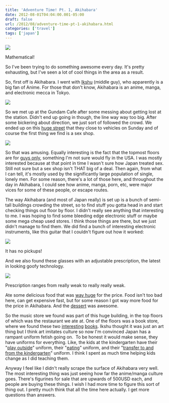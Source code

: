 ```yaml
---
title: 'Adventure Time! Pt. 1, Akihabara'
date: 2012-08-01T04:04:00.001-05:00
draft: false
url: /2012/08/adventure-time-pt-1-akihabara.html
categories: ['travel']
tags: ['japan']
---
```


[![](http://3.bp.blogspot.com/-inBRsPdNMd8/UBjZFyz9X6I/AAAAAAAAAXk/60cor9n4izA/s400/IMG_1823.JPG)](http://3.bp.blogspot.com/-inBRsPdNMd8/UBjZFyz9X6I/AAAAAAAAAXk/60cor9n4izA/s1600/IMG_1823.JPG)

Mathematical!



So I've been trying to do something awesome every day. It's pretty exhausting, but I've seen a lot of cool things in the area as a result.

So, first off is Akihabara. I went with [Ikshu](http://www.flickr.com/photos/ablate/7628647260/) (middle guy), who apparently is a big fan of Anime. For those that don't know, Akihabara is an anime, manga, and electronic mecca in Tokyo.



[![](http://4.bp.blogspot.com/-s2eO8_PlqoM/UBjbyW2f8HI/AAAAAAAAAX8/vNPFLOYbm-w/s400/IMG_1814.JPG)](http://4.bp.blogspot.com/-s2eO8_PlqoM/UBjbyW2f8HI/AAAAAAAAAX8/vNPFLOYbm-w/s1600/IMG_1814.JPG)


So we met up at the Gundam Cafe after some messing about getting lost at the station. Didn't end up going in though, the line way way too big. After some bickering about direction, we just sort of followed the crowd. We ended up on this [huge street](http://www.flickr.com/photos/ablate/7628620554/) that they close to vehicles on Sunday and of course the first thing we find is a sex shop.


[![](http://4.bp.blogspot.com/-i23njburS_0/UBjjec8tUSI/AAAAAAAAAYU/LQWLX2aQ7-g/s400/IMG_1795.JPG)](http://4.bp.blogspot.com/-i23njburS_0/UBjjec8tUSI/AAAAAAAAAYU/LQWLX2aQ7-g/s1600/IMG_1795.JPG)


So that was amusing. Equally interesting is the fact that the topmost floors are for [guys only](http://www.flickr.com/photos/ablate/7628618730/), something I'm not sure would fly in the USA. I was mostly interested because at that point in time I wasn't sure how Japan treated sex. Still not sure but a sex shop isn't THAT big of a deal. Then again, from what I can tell, it's mostly used by the significantly large population of single, lonely men. For some reason, there's a lot of those here, and throughout the day in Akihabara, I could see how anime, manga, porn, etc, were major vices for some of these people, or escape routes.

The way Akihabara (and most of Japan really) is set up is a bunch of semi-tall buildings crowding the street, so to find stuff you gotta head in and start checking things out floor by floor. I didn't really see anything that interesting to me. I was hoping to find some bleeding edge electronic stuff or maybe some mega cheap used stores. I think those things are there, but we just didn't manage to find them. We did find a bunch of interesting electronic instruments, like this guitar that I couldn't figure out how it worked:


[![](http://4.bp.blogspot.com/-Z7iIoZX7d3c/UBjnmJzG-eI/AAAAAAAAAYs/z5IYqGdZ340/s400/IMG_1811.JPG)](http://4.bp.blogspot.com/-Z7iIoZX7d3c/UBjnmJzG-eI/AAAAAAAAAYs/z5IYqGdZ340/s1600/IMG_1811.JPG)

It has no pickups!

And we also found these glasses with an adjustable prescription, the latest in looking goofy technology.


[![](http://2.bp.blogspot.com/-KOSvGgXA2jc/UBjoGJu2TZI/AAAAAAAAAY0/1JuCCxQgq2E/s400/IMG_1813.JPG)](http://2.bp.blogspot.com/-KOSvGgXA2jc/UBjoGJu2TZI/AAAAAAAAAY0/1JuCCxQgq2E/s1600/IMG_1813.JPG)

Prescription ranges from really weak to really really weak.

Ate some delicious food that was [way huge](http://www.flickr.com/photos/ablate/7628611950/) for the price. Food isn't too bad here, can get expensive fast, but for some reason I got way more food for the price in Akihabara. And the [dessert](http://www.flickr.com/photos/ablate/7628611326/) was awesome.

So the music store we found was part of this huge building, in the top floors of which was the restaurant we ate at. One of the floors was a book store, where we found these two [interesting](http://www.flickr.com/photos/ablate/7628610040/) [books](http://farm9.staticflickr.com/8431/7628610766_14f14ff974_s.jpg). Ikshu thought it was just an art thing but I think art imitates culture so now I'm convinced Japan has a rampant uniform fetish going on.  To be honest it would make sense, they have uniforms for everything. Like, the kids at the kindergarten have their "[play outside](http://farm9.staticflickr.com/8012/7628779700_9b0f93c21d_t.jpg)" uniform, their "[eating](http://www.flickr.com/photos/ablate/7676883738/)" uniform, and their "[transfer to and from the kindergarten](http://www.flickr.com/photos/ablate/7628777786/)" uniform. I think I spent as much time helping kids change as I did teaching them.

Anyway I feel like I didn't really scrape the surface of Akihabara very well. The most interesting thing was just seeing how far the anime/manga culture goes. There's figurines for sale that are upwards of 500USD each, and people are buying these things. I wish I had more time to figure this sort of thing out. I pretty much think that all the time here actually. I get more questions than answers.
